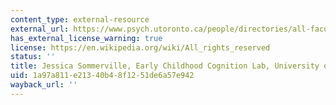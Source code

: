 ```yaml
---
content_type: external-resource
external_url: https://www.psych.utoronto.ca/people/directories/all-faculty/jessica-sommerville
has_external_license_warning: true
license: https://en.wikipedia.org/wiki/All_rights_reserved
status: ''
title: Jessica Sommerville, Early Childhood Cognition Lab, University of Washington
uid: 1a97a811-e213-40b4-8f12-51de6a57e942
wayback_url: ''
---
```

